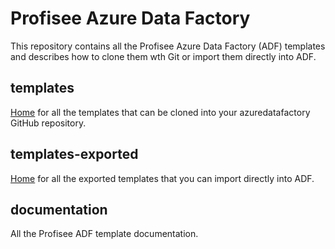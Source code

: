 # **<span class="underline">Profisee Azure Data Factory</span>**

This repository contains all the Profisee Azure Data Factory (ADF) templates and describes how to clone them wth Git or import them directly into ADF.

## templates

[Home](https://github.com/profiseedev/azuredatafactory/tree/master/templates) for all the templates that can be cloned into your azuredatafactory GitHub repository.

## templates-exported

[Home](https://github.com/profiseedev/azuredatafactory/tree/master/templates-exported) for all the exported templates that you can import directly into ADF.

## documentation

All the Profisee ADF template documentation.
